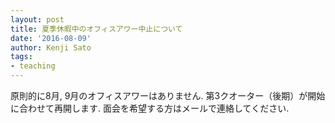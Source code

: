 ```yaml
---
layout: post
title: 夏季休暇中のオフィスアワー中止について
date: '2016-08-09'
author: Kenji Sato
tags:
- teaching
---
```


原則的に8月, 9月のオフィスアワーはありません. 第3クオーター（後期）が開始に合わせて再開します.
面会を希望する方はメールで連絡してください.
